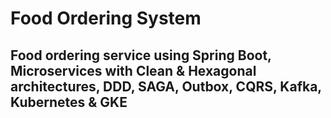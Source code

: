 # Food Ordering System

## Food ordering service using Spring Boot, Microservices with Clean & Hexagonal architectures, DDD, SAGA, Outbox, CQRS, Kafka, Kubernetes & GKE
